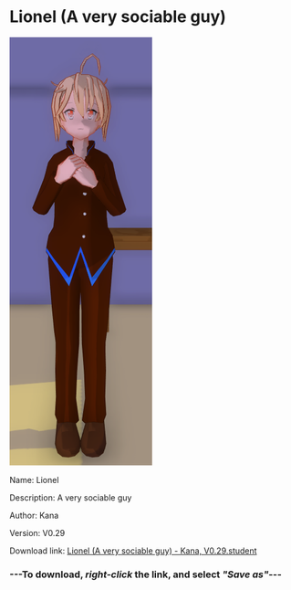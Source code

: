 # Lionel (A very sociable guy)

<img src = "https://raw.githubusercontent.com/Arbiter1223/Daigaku-Gurashi-Custom-Students/master/Students/Files/Lionel%20(A%20very%20sociable%20guy).png">

Name: Lionel

Description: A very sociable guy

Author: Kana

Version: V0.29

Download link: <a href="https://raw.githubusercontent.com/Arbiter1223/Daigaku-Gurashi-Custom-Students/master/Students/Files/Lionel%20(A%20very%20sociable%20guy)%20-%20Kana%2C%20V0.29.student">Lionel (A very sociable guy) - Kana, V0.29.student</a>

### ---**To download, _right-click_ the link, and select _"Save as"_**---
